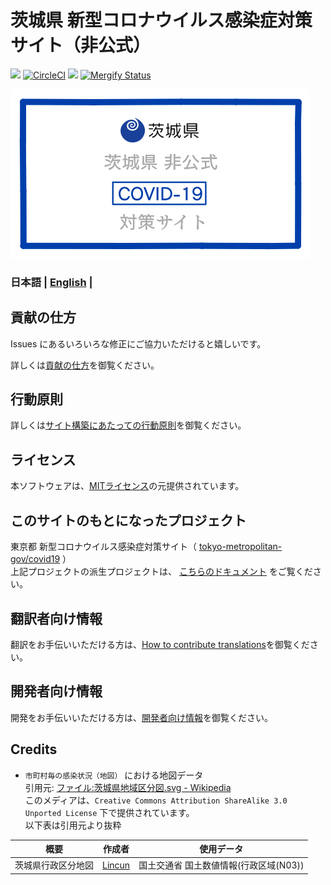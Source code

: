 # 茨城県 新型コロナウイルス感染症対策サイト（非公式）

![](https://github.com/a01sa01to/covid19-ibaraki/workflows/production%20deploy/badge.svg) [![CircleCI](https://circleci.com/gh/a01sa01to/covid19-ibaraki.svg?style=svg)](https://circleci.com/gh/a01sa01to/covid19-ibaraki) ![](https://flat.badgen.net/dependabot/a01sa01to/covid19-ibaraki?icon=dependabot) [![Mergify Status](https://img.shields.io/endpoint.svg?url=https://gh.mergify.io/badges/a01sa01to/covid19-ibaraki&style=flat)](https://mergify.io)

[![茨城県 新型コロナウイルス感染症対策サイト](/static/ss.png)](https://ibaraki.stopcovid19.jp/)

### 日本語 | [English](./docs/en/README.md) |


## 貢献の仕方
Issues にあるいろいろな修正にご協力いただけると嬉しいです。

詳しくは[貢献の仕方](./CONTRIBUTING.md)を御覧ください。


## 行動原則
詳しくは[サイト構築にあたっての行動原則](./CODE_OF_CONDUCT.md)を御覧ください。

## ライセンス
本ソフトウェアは、[MITライセンス](./LICENSE.txt)の元提供されています。

## このサイトのもとになったプロジェクト

東京都 新型コロナウイルス感染症対策サイト（ [tokyo-metropolitan-gov/covid19](https://github.com/tokyo-metropolitan-gov/covid19) ）<br>
上記プロジェクトの派生プロジェクトは、 [こちらのドキュメント](./FORKED_SITES.md) をご覧ください。

## 翻訳者向け情報

翻訳をお手伝いいただける方は、[How to contribute translations](./TRANSLATION.md)を御覧ください。

## 開発者向け情報

開発をお手伝いいただける方は、[開発者向け情報](./FOR_DEVELOPERS.md)を御覧ください。

## Credits

 - `市町村毎の感染状況（地図）` における地図データ<br>引用元: [ファイル:茨城県地域区分図.svg - Wikipedia](https://ja.wikipedia.org/wiki/%E3%83%95%E3%82%A1%E3%82%A4%E3%83%AB:%E8%8C%A8%E5%9F%8E%E7%9C%8C%E5%9C%B0%E5%9F%9F%E5%8C%BA%E5%88%86%E5%9B%B3.svg)<br>このメディアは、`Creative Commons Attribution ShareAlike 3.0 Unported License` 下で提供されています。<br>以下表は引用元より抜粋

  | 概要 | 作成者 | 使用データ |
  |:----:|:-:|:-:|
  |	茨城県行政区分地図 | [Lincun](https://ja.wikipedia.org/wiki/%E5%88%A9%E7%94%A8%E8%80%85:Lincun) | 国土交通省 国土数値情報(行政区域(N03)) |
